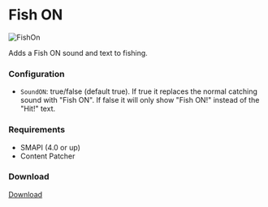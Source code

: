 # Fish ON

![FishOn](https://github.com/animatedrice/StardewMods/assets/15009951/0ce567e2-6d2d-4f15-af82-855ee670fd94)

Adds a Fish ON sound and text to fishing.

### Configuration
* ```SoundON```: true/false (default true). If true it replaces the normal catching sound with "Fish ON". If false it will only show "Fish ON!" instead of the "Hit!" text.

### Requirements
* SMAPI (4.0 or up)
* Content Patcher

### Download

[Download](https://github.com/animatedrice/FishON/releases) 
